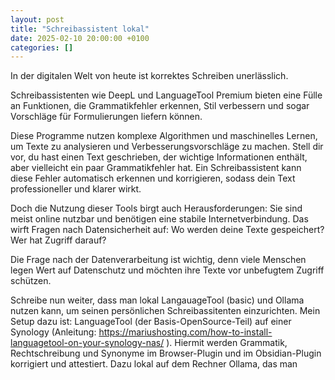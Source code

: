 ```yaml
---
layout: post
title: "Schreibassistent lokal"
date: 2025-02-10 20:00:00 +0100
categories: []
---
```


In der digitalen Welt von heute ist korrektes Schreiben unerlässlich.  

Schreibassistenten wie DeepL und LanguageTool Premium bieten eine Fülle an Funktionen, die Grammatikfehler erkennen, Stil verbessern und sogar Vorschläge für Formulierungen liefern können. 

Diese Programme nutzen komplexe Algorithmen und maschinelles Lernen, um Texte zu analysieren und Verbesserungsvorschläge zu machen.  Stell dir vor, du hast einen Text geschrieben, der wichtige Informationen enthält, aber vielleicht ein paar Grammatikfehler hat. Ein Schreibassistent kann diese Fehler automatisch erkennen und korrigieren, sodass dein Text professioneller und klarer wirkt.

Doch die Nutzung dieser Tools birgt auch Herausforderungen: Sie sind meist online nutzbar und benötigen eine stabile Internetverbindung.  Das wirft Fragen nach Datensicherheit auf: Wo werden deine Texte gespeichert? Wer hat Zugriff darauf? 

Die Frage nach der Datenverarbeitung ist wichtig, denn viele Menschen legen Wert auf Datenschutz und möchten ihre Texte vor unbefugtem Zugriff schützen.

Schreibe nun weiter, dass man lokal LangauageTool (basic) und Ollama nutzen kann, um seinen persönlichen Schreibassitenten einzurichten. Mein Setup dazu ist: LanguageTool (der Basis-OpenSource-Teil) auf einer Synology (Anleitung: https://mariushosting.com/how-to-install-languagetool-on-your-synology-nas/ ). Hiermit werden Grammatik, Rechtschreibung und Synonyme im Browser-Plugin und im Obsidian-Plugin korrigiert und attestiert. Dazu lokal auf dem Rechner Ollama, das man 
